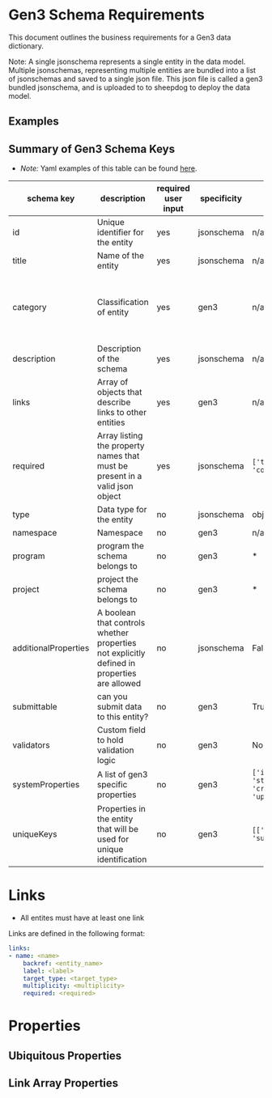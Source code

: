 # Gen3 Schema Requirements

This document outlines the business requirements for a Gen3 data dictionary.

Note: A single jsonschema represents a single entity in the data model. Multiple jsonschemas, representing multiple entities are bundled into a list of jsonschemas and saved to a single json file. This json file is called a gen3 bundled jsonschema, and is uploaded to to sheepdog to deploy the data model.

## Examples

## Summary of Gen3 Schema Keys
- *Note:* Yaml examples of this table can be found [here](../tests/gen3_schema/examples/yaml/lipidomics_file.yaml).

| schema key           | description                                                                                 | required user input | specificity | default value                                                     | data type                                                                                                                     |
| -------------------- | ------------------------------------------------------------------------------------------- | ------------------- | ----------- | ----------------------------------------------------------------- | ----------------------------------------------------------------------------------------------------------------------------- |
| id                   | Unique identifier for the entity                                                            | yes                 | jsonschema  | n/a                                                               | String                                                                                                                        |
| title                | Name of the entity                                                                          | yes                 | jsonschema  | n/a                                                               | String                                                                                                                        |
| category             | Classification of entity                                                                    | yes                 | gen3        | n/a                                                               | Enum `['administrative', 'index_file', 'biospecimen', 'clinical', 'notation', 'data_file', 'analysis', 'experimental_methods']`|
| description          | Description of the schema                                                                   | yes                 | jsonschema  | n/a                                                               | String                                                                                                                        |
| links                | Array of objects that describe links to other entities                                      | yes                 | gen3        | n/a                                                               | Array                                                                                                                         |
| required             | Array listing the property names that must be present in a valid json object                | yes                 | jsonschema  | `['type', 'submitter_id', 'core_metadata_collection']`            | Array                                                                                                                         |
| type                 | Data type for the entity                                                                    | no                  | jsonschema  | object                                                            | String                                                                                                                        |
| namespace            | Namespace                                                                                   | no                  | gen3        | n/a                                                               | String                                                                                                                        |
| program              | program the schema belongs to                                                               | no                  | gen3        | *                                                                 | String                                                                                                                        |
| project              | project the schema belongs to                                                               | no                  | gen3        | *                                                                 | String                                                                                                                        |
| additionalProperties | A boolean that controls whether properties not explicitly defined in properties are allowed | no                  | jsonschema  | False                                                             | Bool                                                                                                                          |
| submittable          | can you submit data to this entity?                                                         | no                  | gen3        | True                                                              | Bool                                                                                                                          |
| validators           | Custom field to hold validation logic                                                       | no                  | gen3        | None                                                              | String                                                                                                                        |
| systemProperties     | A list of gen3 specific properties                                                          | no                  | gen3        | `['id', 'project_id', 'state', 'created_datetime', 'updated_datetime']` | Array                                                                                                                         |
| uniqueKeys           | Properties in the entity that will be used for unique identification                        | no                  | gen3        | `[['id'], ['project_id', 'submitter_id']]`                          | Array                                                                                                                         |


# Links
- All entites must have at least one link

Links are defined in the following format:

```yaml
links:
- name: <name>
    backref: <entity_name>
    label: <label>
    target_type: <target_type>
    multiplicity: <multiplicity>
    required: <required>
```


# Properties

## Ubiquitous Properties


## Link Array Properties